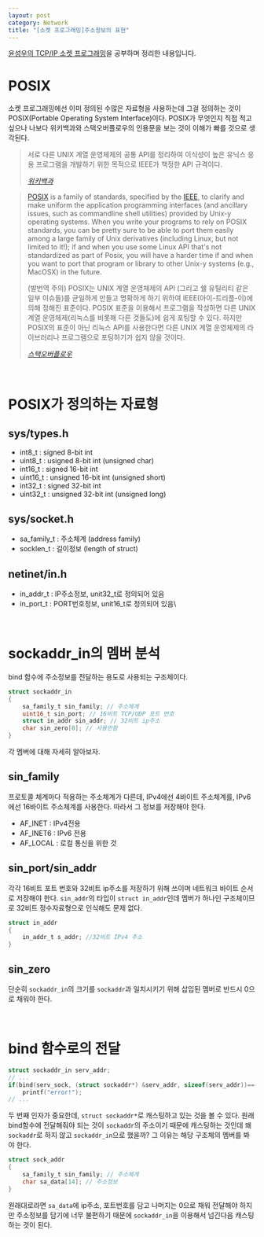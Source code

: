 ```yaml
---
layout: post
category: Network
title: "[소켓 프로그래밍]주소정보의 표현"
---
```


[윤성우의 TCP/IP 소켓 프로그래밍](http://www.orentec.co.kr/teachlist/TCP_IP_1/teach_sub1.php)을 공부하며 정리한 내용입니다.

# POSIX

소켓 프로그래밍에선 이미 정의된 수많은 자료형을 사용하는데 그걸 정의하는 것이 POSIX(Portable Operating System Interface)이다. POSIX가 무엇인지 직접 적고 싶으나 나보다 위키백과와 스택오버플로우의 인용문을 보는 것이 이해가 빠를 것으로 생각된다.

> 서로 다른 UNIX 계열 운영체제의 공통 API를 정리하여 이식성이 높은 유닉스 응용 프로그램을 개발하기 위한 목적으로 IEEE가 책정한 API 규격이다.
>
> *[위키백과](https://ko.wikipedia.org/wiki/POSIX)*

>[POSIX](http://en.wikipedia.org/wiki/POSIX) is a family of standards, specified by the [IEEE](http://www.ieee.org/portal/site), to clarify and make uniform the application programming interfaces (and ancillary issues, such as commandline shell utilities) provided by Unix-y operating systems. When you write your programs to rely on POSIX standards, you can be pretty sure to be able to port them easily among a large family of Unix derivatives (including Linux, but not limited to it!); if and when you use some Linux API that's not standardized as part of Posix, you will have a harder time if and when you want to port that program or library to other Unix-y systems (e.g., MacOSX) in the future. 
>
>(발번역 주의) POSIX는 UNIX 계열 운영체제의 API (그리고 쉘 유틸리티 같은 일부 이슈들)를 균일하게 만들고 명확하게 하기 위하여 IEEE(아이-트리플-이)에 의해 정해진 표준이다. POSIX 표준을 이용해서 프로그램을 작성하면 다른 UNIX 계열 운영체제(리눅스를 비롯해 다른 것들도)에 쉽게 포팅할 수 있다. 하지만 POSIX의 표준이 아닌 리눅스 API를 사용한다면 다른 UNIX 계열 운영체제의 라이브러리나 프로그램으로 포팅하기가 쉽지 않을 것이다.
>
>*[스택오버플로우](https://stackoverflow.com/a/1780614)*

<br>

# POSIX가 정의하는 자료형

## sys/types.h

* int8_t : signed 8-bit int
* uint8_t : usigned 8-bit int (unsigned char)
* int16_t : signed 16-bit int
* uint16_t : unsigned 16-bit int (unsigned short)
* int32_t : signed 32-bit int
* uint32_t : unsigned 32-bit int (unsigned long)

## sys/socket.h

* sa_family_t : 주소체계 (address family)
* socklen_t : 길이정보 (length of struct)

## netinet/in.h

* in_addr_t : IP주소정보, unit32_t로 정의되어 있음
* in_port_t : PORT번호정보, unit16_t로 정의되어 있음\

<br>

# sockaddr_in의 멤버 분석

bind 함수에 주소정보를 전달하는 용도로 사용되는 구조체이다.

```c
struct sockaddr_in
{
    sa_family_t sin_family; // 주소체계
    uint16_t sin_port; // 16비트 TCP/UDP 포트 번호
    struct in_addr sin_addr; // 32비트 ip주소
    char sin_zero[8]; // 사용안함
}
```

각 멤버에 대해 자세히 알아보자.

## sin_family

프로토콜 체계마다 적용하는 주소체계가 다른데, IPv4에선 4바이트 주소체계를, IPv6에선 16바이트 주소체계를 사용한다. 따라서 그 정보를 저장해야 한다.

* AF_INET : IPv4전용
* AF_INET6 : IPv6 전용
* AF_LOCAL : 로컬 통신을 위한 것

## sin_port/sin_addr

각각 16비트 포트 번호와 32비트 ip주소를 저장하기 위해 쓰이며 네트워크 바이트 순서로 저장해야 한다. `sin_addr`의 타입이 `struct in_addr`인데 멤버가 하나인 구조체이므로 32비트 정수자료형으로 인식해도 문제 없다.

```c
struct in_addr
{
    in_addr_t s_addr; //32비트 IPv4 주소
}
```

## sin_zero

단순히 `sockaddr_in`의 크기를 `sockaddr`과 일치시키기 위해 삽입된 멤버로 반드시 0으로 채워야 한다.

<br>

# bind 함수로의 전달

```c
struct sockaddr_in serv_addr;
// ...
if(bind(serv_sock, (struct sockaddr*) &serv_addr, sizeof(serv_addr))==-1)
    printf("error!");
// ...
```

두 번째 인자가 중요한데, `struct sockaddr*`로 캐스팅하고 있는 것을 볼 수 있다. 원래 bind함수에 전달해줘야 되는 것이 `sockaddr`의 주소이기 때문에 캐스팅하는 것인데 왜 `sockaddr`로 하지 않고 `sockaddr_in`으로 했을까? 그 이유는 해당 구조체의 멤버를 봐야 한다.

```c
struct sock_addr
{
    sa_family_t sin_family; // 주소체계
    char sa_data[14]; // 주소정보
}
```

원래대로라면 `sa_data`에 ip주소, 포트번호를 담고 나머지는 0으로 채워 전달해야 하지만 주소정보를 담기에 너무 불편하기 때문에 `sockaddr_in`을 이용해서 넘긴다음 캐스팅하는 것이 된다.



